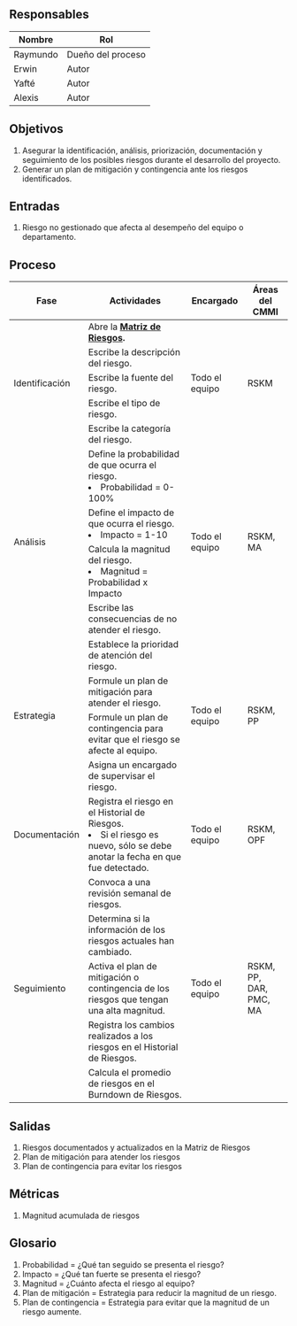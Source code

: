 ## Responsables
| Nombre  | Rol   |
|---------|-------|
|    Raymundo     | Dueño del proceso |
|    Erwin     | Autor |
|    Yafté     | Autor |
|    Alexis     | Autor |

## Objetivos
1. Asegurar la identificación, análisis, priorización, documentación y seguimiento de los posibles riesgos durante el desarrollo del proyecto.
2. Generar un plan de mitigación y contingencia ante los riesgos identificados.

## Entradas
1. Riesgo no gestionado que afecta al desempeño del equipo o departamento.

## Proceso
<table>
  <thead>
    <tr>
      <th>Fase</th>
      <th>Actividades</th>
      <th>Encargado</th>
      <th>Áreas del CMMI</th>
    </tr>
  </thead>
  <tbody>
    <tr>
      <td rowspan="5">Identificación</td>
      <td>Abre la <strong><a href="https://docs.google.com/spreadsheets/d/18VTmqZFssfmSA94mQ-7-Vk1mXdO4NWjvTCE1Hzx7w4g/edit#gid=1120081718">Matriz de Riesgos</a><strong>.</td>
      <td rowspan="5">Todo el equipo</td>
      <td rowspan="5">RSKM</td>
    </tr>
    <tr>
      <td>Escribe la descripción del riesgo.</td>
    </tr>
    <tr>
      <td>Escribe la fuente del riesgo.</td>
    </tr>
    <tr>
      <td>Escribe el tipo de riesgo.</td>
    </tr>
    <tr>
      <td>Escribe la categoría del riesgo.</td>
    </tr>
    <tr>
      <td rowspan="4">Análisis</td>
      <td>Define la probabilidad de que ocurra el riesgo.
          <li>Probabilidad = 0-100%</li>
      </td>
      <td rowspan="4">Todo el equipo</td>
      <td rowspan="4">RSKM, MA</td>
    </tr>
    <tr>
      <td>Define el impacto de que ocurra el riesgo.
          <li>Impacto = 1-10</li>
      </td>
    </tr>
    <tr>
      <td>Calcula la magnitud del riesgo.
          <li>Magnitud = Probabilidad x Impacto</li>
      </td>
    </tr>
    <tr>
      <td>Escribe las consecuencias de no atender el riesgo.</td>
    </tr>
    <tr>
      <td rowspan="4">Estrategia</td>
      <td>Establece la prioridad de atención del riesgo.</td>
      <td rowspan="4">Todo el equipo</td>
      <td rowspan="4">RSKM, PP</td>
    </tr>
    <tr>
      <td>Formule un plan de mitigación para atender el riesgo.</td>
    </tr>
    <tr>
      <td>Formule un plan de contingencia para evitar que el riesgo se afecte al equipo.</td>
    </tr>
    <tr>
      <td>Asigna un encargado de supervisar el riesgo.</td>
    </tr>
    <tr>
      <td>Documentación</td>
      <td>Registra el riesgo en el Historial de Riesgos.
          <li>Si el riesgo es nuevo, sólo se debe anotar la fecha en que fue detectado.</li>
      </td>
      <td>Todo el equipo</td>
      <td>RSKM, OPF</td>
    </tr>
    <tr>
      <td rowspan="5">Seguimiento</td>
      <td>Convoca a una revisión semanal de riesgos.</td>
      <td rowspan="5">Todo el equipo</td>
      <td rowspan="5">RSKM, PP, DAR, PMC, MA</td>
    </tr>
    <tr>
      <td>Determina si la información de los riesgos actuales han cambiado.</td>
    </tr>
    <tr>
      <td>Activa el plan de mitigación o contingencia de los riesgos que tengan una alta magnitud.</td>
    </tr>
    <tr>
      <td>Registra los cambios realizados a los riesgos en el Historial de Riesgos.</td>
    </tr>
    <tr>
      <td>Calcula el promedio de riesgos en el Burndown de Riesgos.</td>
    </tr>
  </tbody>
</table>

## Salidas
1. Riesgos documentados y actualizados en la Matriz de Riesgos
2. Plan de mitigación para atender los riesgos
3. Plan de contingencia para evitar los riesgos

## Métricas
1. Magnitud acumulada de riesgos 

## Glosario
1. Probabilidad = ¿Qué tan seguido se presenta el riesgo?
2. Impacto = ¿Qué tan fuerte se presenta el riesgo?
3. Magnitud = ¿Cuánto afecta el riesgo al equipo?
4. Plan de mitigación = Estrategia para reducir la magnitud de un riesgo.
5. Plan de contingencia = Estrategia para evitar que la magnitud de un riesgo aumente.
